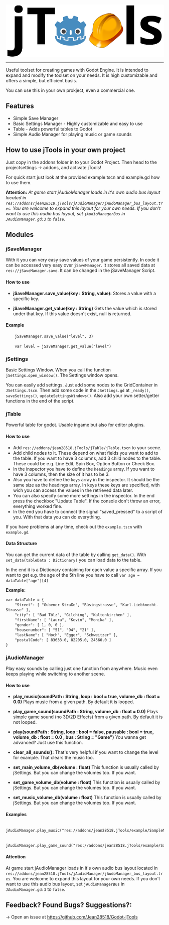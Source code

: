 ![jTools](addons/jean28518.jTools/Heading.png)
***
Useful toolset for creating games with Godot Engine.
It is intended to expand and modify the toolset on your needs.
It is high customizable and offers a simple, but efficient basis.

You can use this in your own prokject, even a commercial one.

## Features
- Simple Save Manager
- Basic Settings Manager - Highly customizable and easy to use
- Table - Adds powerful tables to Godot
- Simple Audio Manager for playing music or game sounds

## How to use jTools in your own project
Just copy in the addons folder in to your Godot Project.
Then head to the projectsettings -> addons, and activate jTools!

For quick start just look at the provided example.tscn and example.gd how to use them.

**Attention:**
*At game start jAudioManager loads in it's own audio bus layout located in
`res://addons/jean28518.jTools/jAudioManager/jAudoManager_bus_layout.tres`.
You are welcome to expand this layout for your own needs.
If you don't want to use this audio bus layout, set `jAudioManagerBus` in `JAudioManager.gd:3` to `false`.*

## Modules

### jSaveManager
With it you can very easy save values of your game persistently.
In code it can be accessed very easy over `jSaveManager`.
It stores all saved data at `res://jSaveManager.save`. It can be changed in the jSaveManager Script.

#### How to use
- **jSaveManager.save_value(key : String, value):** Stores a value with a specific key.

- **jSaveManager.get_value(key : String)** Gets the value which is stored under that key.
If this value doesn't exist, null is returned.

#### Example
```
    jSaveManager.save_value("level", 3)

    var level = jSaveManager.get_value("level")
```
### jSettings
Basic Settings Window. When you call the function `jSettings.open_window()`. The Settings window opens.

You can easily add settings. Just add some nodes to the GridContainer in `JSettings.tscn`. Then add some code in the `JSettings.gd` at `_ready()`, `saveSettings()`, `updateSettingsWindows()`. Also add your own setter/getter functions in the end of the script.

### jTable
Powerful table for godot. Usable ingame but also for editor plugins.

#### How to use
- Add `res://addons/jean28518.jTools/jTable/jTable.tscn` to your scene.
- Add child nodes to it. These depend on what fields you want to add to the table. If you want to have 3 columns, add 3 child nodes to the table. These could be e.g. Line Edit, Spin Box, Option Button or Check Box.
- In the inspector you have to define the `headings` array. If you want to have 3 columns, then the size of it has to be 3.
- Also you have to define the `keys` array in the inspector. It should be the same size as the headings array. In keys these keys are specified, with wich you can access the values in the retrieved data later.
- You can also specify some more settings in the inspector. In the end press the checkbox "Update Table". If the console don't throw an error, everything worked fine.
- In the end you have to connect the signal "saved_pressed" to a script of you. With that data you can do everything.

If you have problems at any time, check out the `example.tscn` with `example.gd`.

#### Data Structure
You can get the current data of the table by calling `get_data()`. With `set_data(tableData : Dictionary)` you can load data to the table.

In the end it is a Dictionary containing for each value a specific array. If you want to get e.g. the age of the 5th line you have to call `var age = dataTable["age"][4]`

**Example:**
```
var dataTable = {
    "Street": [ "Gubener Straße", "Büsingstrasse", "Karl-Liebknecht-Strasse" ],
    "city": [ "Bad Tölz", "Gilching", "Kaltenkirchen" ],
    "firstName": [ "Laura", "Kevin", "Monika" ],
    "gender": [ 1, 0, 0 ],
    "housenumber": [ "51", "94", "21" ],
    "lastName": [ "Hoch", "Egger", "Schweitzer" ],
    "postalCode": [ 83633.0, 82205.0, 24560.0 ]
}
```

### jAudioManager
Play easy sounds by calling just one function from anywhere. Music even keeps playing while switching to another scene.

#### How to use
- **play_music(soundPath : String, loop : bool = true, volume_db : float = 0.0)** Plays music from a given path. By default it is looped.

- **play_game_sound(soundPath : String, volume_db : float = 0.0)** Plays simple game sound (no 3D/2D Effects) from a given path. By default it is not looped.

- **play(soundPath : String, loop : bool = false, pausable : bool = true, volume_db : float = 0.0 , bus : String = "Game")** You wanna get advanced? Just use this function.

- **clear_all_sounds():** That's very helpful if you want to change the level for example. That clears the music too.

- **set_main_volume_db(volume : float)** This function is usually called by jSettings. But you can change the volumes too. If you want.

- **set_game_volume_db(volume : float)** This function is usually called by jSettings. But you can change the volumes too. If you want.

- **set_music_volume_db(volume : float)** This function is usually called by jSettings. But you can change the volumes too. If you want.

#### Examples
```
    jAudioManager.play_music("res://addons/jean28518.jTools/example/SampleMusic.ogg")

    jAudioManager.play_game_sound("res://addons/jean28518.jTools/example/SampleSound.ogg")
```

#### Attention
At game start jAudioManager loads in it's own audio bus layout located in
`res://addons/jean28518.jTools/jAudioManager/jAudoManager_bus_layout.tres`.
You are welcome to expand this layout for your own needs.
If you don't want to use this audio bus layout, set `jAudioManagerBus` in `JAudioManager.gd:3` to `false`.



## Feedback? Found Bugs? Suggestions?:
-> Open an issue at https://github.com/Jean28518/Godot-jTools
